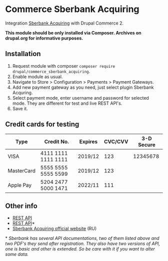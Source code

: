 # Commerce Sberbank Acquiring

Integration [Sberbank Acquiring](http://data.sberbank.ru/en/s_m_business/bankingservice/equairing/) with Drupal Commerce 2.

**This module should be only installed via Composer. Archives on drupal.org for informative purposes.**

## Installation

1. Request module with composer `composer require drupal/commerce_sberbank_acquiring`.
2. Enable module as usual.
3. Navigate to Store > Configuration > Payments > Payment Gateways.
4. Add new payment gateway as you need, just select plugin Sberbank Acquring.
5. Select payment mode, enter username and password for selected mode. They are different for test and live REST API's.
6. Save it.

## Credit cards for testing

| Type       | Credit No.          | Expires | CVC/CVV  | 3-D Secure |
|------------|---------------------|---------|----------|------------|
| VISA       | 4111 1111 1111 1111 | 2019/12 | 123      | 12345678   |
| MasterCard | 5555 5555 5555 5599 | 2019/12 | 123      |            |
| Apple Pay  | 5204 2477 5000 1471 | 2022/11 | 111      |            |

## Other info

- [REST API](https://web.rbsdev.com/dokuwiki/doku.php/integration:api:rest:start)
- [REST API](https://developer.sberbank.ru/acquiring-api-basket)*
- [Sberbank Acquiring official website](https://www.sberbank.ru/ru/s_m_business/bankingservice/acquiring_total) (RU)

\* _Sberbank has several API documentations, two of them listed above and two PDF's they send after registration. They also have two versions of API, one is basic and other is extended. So be care with it if you want to alter some data._